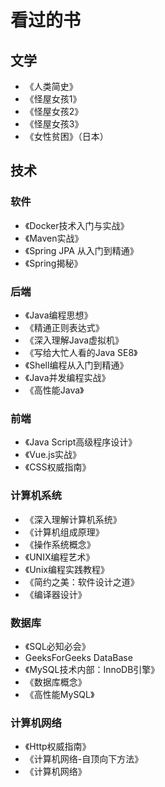 # 看过的书

## 文学

- 《人类简史》
- 《怪屋女孩1》
- 《怪屋女孩2》
- 《怪屋女孩3》
- 《女性贫困》（日本）

## 技术

### 软件

- 《Docker技术入门与实战》
- 《Maven实战》
- 《Spring JPA 从入门到精通》
- 《Spring揭秘》

### 后端

- 《Java编程思想》
- 《精通正则表达式》
- 《深入理解Java虚拟机》
- 《写给大忙人看的Java SE8》
- 《Shell编程从入门到精通》
- 《Java并发编程实战》
- 《高性能Java》

### 前端

- 《Java Script高级程序设计》
- 《Vue.js实战》
- 《CSS权威指南》

### 计算机系统

- 《深入理解计算机系统》
- 《计算机组成原理》
- 《操作系统概念》
- 《UNIX编程艺术》
- 《Unix编程实践教程》
- 《简约之美：软件设计之道》
- 《编译器设计》

### 数据库

- 《SQL必知必会》
- GeeksForGeeks DataBase
- 《MySQL技术内部：InnoDB引擎》
- 《数据库概念》
- 《高性能MySQL》

### 计算机网络

- 《Http权威指南》
- 《计算机网络-自顶向下方法》
- 《计算机网络》
